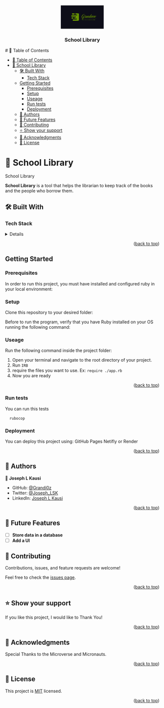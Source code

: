 <a name="readme-top"></a>

<div align="center">
<img src="./assets/icon/Grandiose.png" alt="logo" width="140"  height="auto" />
  <br/>

  <h3><b>School Library</b></h3>

</div>
# 📗 Table of Contents

- [📗 Table of Contents](#-table-of-contents)
- [📖 School Library ](#-school-library-)
  - [🛠 Built With ](#-built-with-)
    - [Tech Stack ](#tech-stack-)
  - [Getting Started](#getting-started)
    - [Prerequisites](#prerequisites)
    - [Setup](#setup)
    - [Useage](#useage)
    - [Run tests](#run-tests)
    - [Deployment](#deployment)
  - [👥 Authors ](#-authors-)
  - [🔭 Future Features ](#-future-features-)
  - [🤝 Contributing ](#-contributing-)
  - [⭐️ Show your support ](#️-show-your-support-)
  - [🙏 Acknowledgments ](#-acknowledgments-)
  - [📝 License ](#-license-)


# 📖 School Library <a name="about-project"></a>

School Library 

**School Library** is a tool that helps the librarian to keep track of the books and the people who borrow them.

## 🛠 Built With <a name="built-with"></a>

### Tech Stack <a name="tech-stack"></a>
  <details>
    <ul>
      <li><a href="https://www.ruby-lang.org/en/">Ruby</a></li>
    </ul>
  </details>

<p align="right">(<a href="#readme-top">back to top</a>)</p>

<!-- GETTING STARTED -->

## Getting Started

### Prerequisites
In order to run this project, you must have installed and configured ruby in your local environment:



### Setup

Clone this repository to your desired folder:

<!--
Example commands:

```sh
  cd my-folder
  git@github.com:MasumaJaffery/Enumerable.git
```
 
--->
Before to run the program, verify that you have Ruby installed on your OS running the following command:
<!--
```sh
   ruby -v
```
--->

### Useage

Run the following command inside the project folder:
1. Open your terminal and navigate to the root directory of your project.
2. Run `IRB`
3. require the files you want to use. Ex: `require ./app.rb`
4. Now you are ready

<p align="right">(<a href="#readme-top">back to top</a>)</p>

### Run tests

You can run this tests

```$
  rubocop
```

### Deployment

You can deploy this project using: GitHub Pages Netifly or Render 

<p align="right">(<a href="#readme-top">back to top</a>)</p>

## 👥 Authors <a name="authors"></a>

👤 **Joseph L Kausi**

- GitHub: [@Grandi0z](https://github.com/Grandi0z)
- Twitter: [@Joseph_LSK](https://twitter.com/Joseph_LSK)
- LinkedIn: [Joseph L Kausi](https://www.linkedin.com/in/joskal/)


<p align="right">(<a href="#readme-top">back to top</a>)</p>

## 🔭 Future Features <a name="future-features"></a>


- [ ] **Store data in a database**
- [ ] **Add a UI**

<!-- CONTRIBUTING -->

## 🤝 Contributing <a name="contributing"></a>

Contributions, issues, and feature requests are welcome!

Feel free to check the [issues page](https://github.com/Grandi0z/school_library/issues).

<p align="right">(<a href="#readme-top">back to top</a>)</p>

<!-- SUPPORT -->

## ⭐️ Show your support <a name="support"></a>

If you like this project, I would like to Thank You!

<p align="right">(<a href="#readme-top">back to top</a>)</p>

<!-- ACKNOWLEDGEMENTS -->

## 🙏 Acknowledgments <a name="acknowledgements"></a>

Special Thanks to the Microverse and Micronauts.


<p align="right">(<a href="#readme-top">back to top</a>)</p>

<!-- LICENSE -->

## 📝 License <a name="license"></a>

This project is [MIT]() licensed.

<p align="right">(<a href="#readme-top">back to top</a>)</p>
